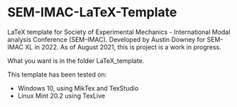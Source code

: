 # SEM-IMAC-LaTeX-Template

LaTeX template for Society of Experimental Mechanics - International Modal analysis Conference (SEM-IMAC). Developed by Austin Downey for SEM-IMAC XL in 2022. As of August 2021, this is project is a work in progress. 

What you want is in the folder LaTeX_template. 

This template has been tested on:
* Windows 10, using MikTex and TexStudio
* Linux Mint 20.2 using TexLive

